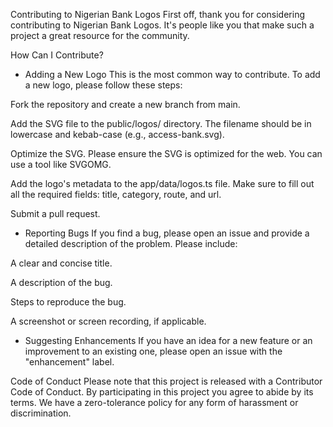 Contributing to Nigerian Bank Logos
First off, thank you for considering contributing to Nigerian Bank Logos. It's people like you that make such a project a great resource for the community.

How Can I Contribute?

- Adding a New Logo
  This is the most common way to contribute. To add a new logo, please follow these steps:

Fork the repository and create a new branch from main.

Add the SVG file to the public/logos/ directory. The filename should be in lowercase and kebab-case (e.g., access-bank.svg).

Optimize the SVG. Please ensure the SVG is optimized for the web. You can use a tool like SVGOMG.

Add the logo's metadata to the app/data/logos.ts file. Make sure to fill out all the required fields: title, category, route, and url.

Submit a pull request.

- Reporting Bugs
  If you find a bug, please open an issue and provide a detailed description of the problem. Please include:

A clear and concise title.

A description of the bug.

Steps to reproduce the bug.

A screenshot or screen recording, if applicable.

- Suggesting Enhancements
  If you have an idea for a new feature or an improvement to an existing one, please open an issue with the "enhancement" label.

Code of Conduct
Please note that this project is released with a Contributor Code of Conduct. By participating in this project you agree to abide by its terms. We have a zero-tolerance policy for any form of harassment or discrimination.
